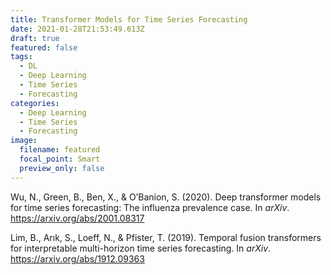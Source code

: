 ```yaml
---
title: Transformer Models for Time Series Forecasting
date: 2021-01-28T21:53:49.613Z
draft: true
featured: false
tags:
  - DL
  - Deep Learning
  - Time Series
  - Forecasting
categories:
  - Deep Learning
  - Time Series
  - Forecasting
image:
  filename: featured
  focal_point: Smart
  preview_only: false
---
```

Wu, N., Green, B., Ben, X., & O’Banion, S. (2020). Deep transformer models for time series forecasting: The influenza prevalence case. In *arXiv*. <https://arxiv.org/abs/2001.08317>

Lim, B., Arık, S., Loeff, N., & Pfister, T. (2019). Temporal fusion transformers for interpretable multi-horizon time series forecasting. In *arXiv*. <https://arxiv.org/abs/1912.09363>